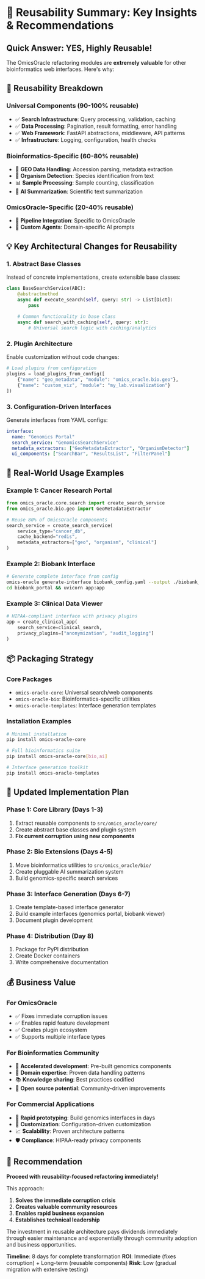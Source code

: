 # 🔄 Reusability Summary: Key Insights & Recommendations

## Quick Answer: YES, Highly Reusable!

The OmicsOracle refactoring modules are **extremely valuable** for other bioinformatics web interfaces. Here's why:

## 🎯 Reusability Breakdown

### **Universal Components (90-100% reusable)**
- ✅ **Search Infrastructure**: Query processing, validation, caching
- ✅ **Data Processing**: Pagination, result formatting, error handling  
- ✅ **Web Framework**: FastAPI abstractions, middleware, API patterns
- ✅ **Infrastructure**: Logging, configuration, health checks

### **Bioinformatics-Specific (60-80% reusable)**
- 🧬 **GEO Data Handling**: Accession parsing, metadata extraction
- 🔬 **Organism Detection**: Species identification from text
- 📊 **Sample Processing**: Sample counting, classification
- 🤖 **AI Summarization**: Scientific text summarization

### **OmicsOracle-Specific (20-40% reusable)**
- 🔧 **Pipeline Integration**: Specific to OmicsOracle
- 🎯 **Custom Agents**: Domain-specific AI prompts

## 💡 Key Architectural Changes for Reusability

### **1. Abstract Base Classes**
Instead of concrete implementations, create extensible base classes:
```python
class BaseSearchService(ABC):
    @abstractmethod
    async def execute_search(self, query: str) -> List[Dict]:
        pass
    
    # Common functionality in base class
    async def search_with_caching(self, query: str):
        # Universal search logic with caching/analytics
```

### **2. Plugin Architecture** 
Enable customization without code changes:
```python
# Load plugins from configuration
plugins = load_plugins_from_config([
    {"name": "geo_metadata", "module": "omics_oracle.bio.geo"},
    {"name": "custom_viz", "module": "my_lab.visualization"}
])
```

### **3. Configuration-Driven Interfaces**
Generate interfaces from YAML configs:
```yaml
interface:
  name: "Genomics Portal"
  search_service: "GenomicsSearchService" 
  metadata_extractors: ["GeoMetadataExtractor", "OrganismDetector"]
  ui_components: ["SearchBar", "ResultsList", "FilterPanel"]
```

## 🚀 Real-World Usage Examples

### **Example 1: Cancer Research Portal**
```python
from omics_oracle.core.search import create_search_service
from omics_oracle.bio.geo import GeoMetadataExtractor

# Reuse 80% of OmicsOracle components
search_service = create_search_service(
    service_type="cancer_db",
    cache_backend="redis",
    metadata_extractors=["geo", "organism", "clinical"]
)
```

### **Example 2: Biobank Interface**
```bash
# Generate complete interface from config
omics-oracle generate-interface biobank_config.yaml --output ./biobank_portal
cd biobank_portal && uvicorn app:app
```

### **Example 3: Clinical Data Viewer**
```python
# HIPAA-compliant interface with privacy plugins
app = create_clinical_app(
    search_service=clinical_search,
    privacy_plugins=["anonymization", "audit_logging"]
)
```

## 📦 Packaging Strategy

### **Core Packages**
- `omics-oracle-core`: Universal search/web components
- `omics-oracle-bio`: Bioinformatics-specific utilities  
- `omics-oracle-templates`: Interface generation templates

### **Installation Examples**
```bash
# Minimal installation
pip install omics-oracle-core

# Full bioinformatics suite
pip install omics-oracle-core[bio,ai]

# Interface generation toolkit
pip install omics-oracle-templates
```

## 🎪 Updated Implementation Plan

### **Phase 1: Core Library (Days 1-3)**
1. Extract reusable components to `src/omics_oracle/core/`
2. Create abstract base classes and plugin system
3. **Fix current corruption using new components**

### **Phase 2: Bio Extensions (Days 4-5)**  
1. Move bioinformatics utilities to `src/omics_oracle/bio/`
2. Create pluggable AI summarization system
3. Build genomics-specific search services

### **Phase 3: Interface Generation (Days 6-7)**
1. Create template-based interface generator
2. Build example interfaces (genomics portal, biobank viewer)
3. Document plugin development

### **Phase 4: Distribution (Day 8)**
1. Package for PyPI distribution
2. Create Docker containers
3. Write comprehensive documentation

## 💰 Business Value

### **For OmicsOracle**
- ✅ Fixes immediate corruption issues
- ✅ Enables rapid feature development  
- ✅ Creates plugin ecosystem
- ✅ Supports multiple interface types

### **For Bioinformatics Community**
- 🚀 **Accelerated development**: Pre-built genomics components
- 🧬 **Domain expertise**: Proven data handling patterns
- 📚 **Knowledge sharing**: Best practices codified
- 🌟 **Open source potential**: Community-driven improvements

### **For Commercial Applications**
- 💼 **Rapid prototyping**: Build genomics interfaces in days
- 🔧 **Customization**: Configuration-driven customization
- 📈 **Scalability**: Proven architecture patterns
- 🛡️ **Compliance**: HIPAA-ready privacy components

## 🎯 Recommendation

**Proceed with reusability-focused refactoring immediately!**

This approach:
1. **Solves the immediate corruption crisis**
2. **Creates valuable community resources**
3. **Enables rapid business expansion**  
4. **Establishes technical leadership**

The investment in reusable architecture pays dividends immediately through easier maintenance and exponentially through community adoption and business opportunities.

**Timeline**: 8 days for complete transformation
**ROI**: Immediate (fixes corruption) + Long-term (reusable components)
**Risk**: Low (gradual migration with extensive testing)
